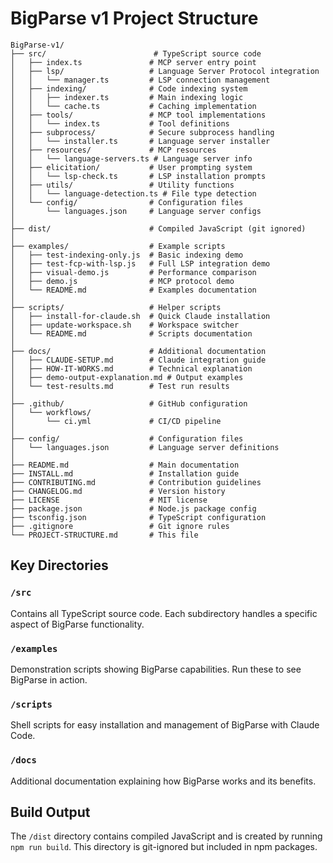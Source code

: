 # BigParse v1 Project Structure

```
BigParse-v1/
├── src/                        # TypeScript source code
│   ├── index.ts               # MCP server entry point
│   ├── lsp/                   # Language Server Protocol integration
│   │   └── manager.ts         # LSP connection management
│   ├── indexing/              # Code indexing system
│   │   ├── indexer.ts         # Main indexing logic
│   │   └── cache.ts           # Caching implementation
│   ├── tools/                 # MCP tool implementations
│   │   └── index.ts           # Tool definitions
│   ├── subprocess/            # Secure subprocess handling
│   │   └── installer.ts       # Language server installer
│   ├── resources/             # MCP resources
│   │   └── language-servers.ts # Language server info
│   ├── elicitation/           # User prompting system
│   │   └── lsp-check.ts       # LSP installation prompts
│   ├── utils/                 # Utility functions
│   │   └── language-detection.ts # File type detection
│   └── config/                # Configuration files
│       └── languages.json     # Language server configs
│
├── dist/                      # Compiled JavaScript (git ignored)
│
├── examples/                  # Example scripts
│   ├── test-indexing-only.js  # Basic indexing demo
│   ├── test-fcp-with-lsp.js   # Full LSP integration demo
│   ├── visual-demo.js         # Performance comparison
│   ├── demo.js                # MCP protocol demo
│   └── README.md              # Examples documentation
│
├── scripts/                   # Helper scripts
│   ├── install-for-claude.sh  # Quick Claude installation
│   ├── update-workspace.sh    # Workspace switcher
│   └── README.md              # Scripts documentation
│
├── docs/                      # Additional documentation
│   ├── CLAUDE-SETUP.md        # Claude integration guide
│   ├── HOW-IT-WORKS.md        # Technical explanation
│   ├── demo-output-explanation.md # Output examples
│   └── test-results.md        # Test run results
│
├── .github/                   # GitHub configuration
│   └── workflows/
│       └── ci.yml             # CI/CD pipeline
│
├── config/                    # Configuration files
│   └── languages.json         # Language server definitions
│
├── README.md                  # Main documentation
├── INSTALL.md                 # Installation guide
├── CONTRIBUTING.md            # Contribution guidelines
├── CHANGELOG.md               # Version history
├── LICENSE                    # MIT license
├── package.json               # Node.js package config
├── tsconfig.json              # TypeScript configuration
├── .gitignore                 # Git ignore rules
└── PROJECT-STRUCTURE.md       # This file
```

## Key Directories

### `/src`
Contains all TypeScript source code. Each subdirectory handles a specific aspect of BigParse functionality.

### `/examples`
Demonstration scripts showing BigParse capabilities. Run these to see BigParse in action.

### `/scripts`
Shell scripts for easy installation and management of BigParse with Claude Code.

### `/docs`
Additional documentation explaining how BigParse works and its benefits.

## Build Output

The `/dist` directory contains compiled JavaScript and is created by running `npm run build`. This directory is git-ignored but included in npm packages.